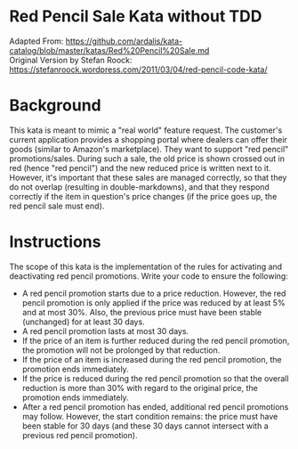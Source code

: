 # Red Pencil Sale Kata without TDD

Adapted From: https://github.com/ardalis/kata-catalog/blob/master/katas/Red%20Pencil%20Sale.md  
Original Version by Stefan Roock: https://stefanroock.wordpress.com/2011/03/04/red-pencil-code-kata/

# Background #

This kata is meant to mimic a "real world" feature request. The customer's current application provides a shopping portal where dealers can offer their goods (similar to Amazon's marketplace). They want to support "red pencil" promotions/sales. During such a sale, the old price is shown crossed out in red (hence "red pencil") and the new reduced price is written next to it. However, it's important that these sales are managed correctly, so that they do not overlap (resulting in double-markdowns), and that they respond correctly if the item in question's price changes (if the price goes up, the red pencil sale must end).

# Instructions #

The scope of this kata is the implementation of the rules for activating and deactivating red pencil promotions. Write your code to ensure the following:

- A red pencil promotion starts due to a price reduction. However, the red pencil promotion is only applied if the price was reduced by at least 5% and at most 30%. Also, the previous price must have been stable (unchanged) for at least 30 days.
- A red pencil promotion lasts at most 30 days.
- If the price of an item is further reduced during the red pencil promotion, the promotion will not be prolonged by that reduction.
- If the price of an item is increased during the red pencil promotion, the promotion ends immediately.
- If the price is reduced during the red pencil promotion so that the overall reduction is more than 30% with regard to the original price, the promotion ends immediately.
- After a red pencil promotion has ended, additional red pencil promotions may follow. However, the start condition remains: the price must have been stable for 30 days (and these 30 days cannot intersect with a previous red pencil promotion).
